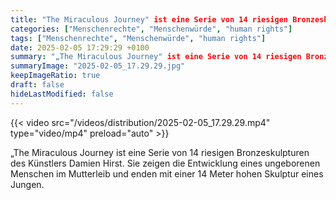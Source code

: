 ```yaml
---
title: "The Miraculous Journey" ist eine Serie von 14 riesigen Bronzeskulpturen des Künstlers Damien Hirst. Sie zeigen die Entwicklung eines ungeborenen Menschen im Mutterleib und enden mit einer 14 Meter hohen Skulptur eines Jungen.
categories: ["Menschenrechte", "Menschenwürde", "human rights"]
tags: ["Menschenrechte", "Menschenwürde", "human rights"]
date: 2025-02-05 17:29:29 +0100
summary: "„The Miraculous Journey" ist eine Serie von 14 riesigen Bronzeskulpturen des Künstlers Damien Hirst. Sie zeigen die Entwicklung eines ungeborenen Menschen im Mutterleib und enden mit einer 14 Meter hohen Skulptur eines Jungen. "
summaryImage: "2025-02-05_17.29.29.jpg"
keepImageRatio: true
draft: false
hideLastModified: false
---
```


{{< video src="/videos/distribution/2025-02-05_17.29.29.mp4" type="video/mp4" preload="auto" >}}

„The Miraculous Journey ist eine Serie von 14 riesigen Bronzeskulpturen des Künstlers Damien Hirst. Sie zeigen die Entwicklung eines ungeborenen Menschen im Mutterleib und enden mit einer 14 Meter hohen Skulptur eines Jungen. 
